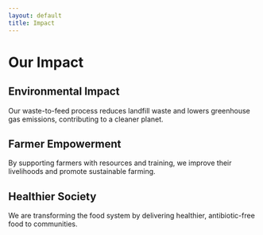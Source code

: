 ```yaml
---
layout: default
title: Impact
---
```


# Our Impact

## Environmental Impact
Our waste-to-feed process reduces landfill waste and lowers greenhouse gas emissions, contributing to a cleaner planet.

## Farmer Empowerment
By supporting farmers with resources and training, we improve their livelihoods and promote sustainable farming.

## Healthier Society
We are transforming the food system by delivering healthier, antibiotic-free food to communities.
